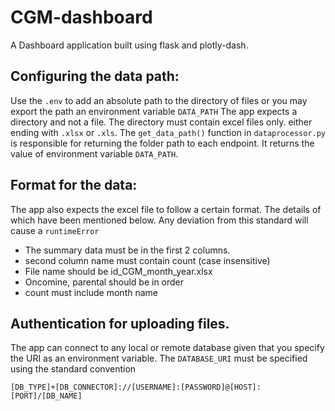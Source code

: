 # CGM-dashboard
A Dashboard application built using flask and plotly-dash.

## Configuring the data path:
Use the `.env` to add an absolute path to the directory of files or you may export the path an environment variable `DATA_PATH` The app expects a directory and not a file. The directory must contain excel files only. either ending with `.xlsx` or `.xls`.
The `get_data_path()` function in `dataprocessor.py` is responsible for returning the folder path to each endpoint.
It returns the value of environment variable `DATA_PATH`.

## Format for the data:
The app also expects the excel file to follow a certain format. The details of which have been mentioned below. Any deviation from this standard will cause a `runtimeError`
- The summary data must be in the first 2 columns.
- second column name must contain count (case insensitive)
- File name should be id_CGM_month_year.xlsx
- Oncomine, parental should be in order
- count must include month name

## Authentication for uploading files.
The app can connect to any local or remote database given that you specify the URI as an environment variable.
The `DATABASE_URI` must be specified using the standard convention 
```
[DB_TYPE]+[DB_CONNECTOR]://[USERNAME]:[PASSWORD]@[HOST]:[PORT]/[DB_NAME]
```
